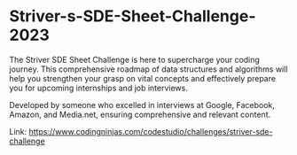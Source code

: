 # Striver-s-SDE-Sheet-Challenge-2023

The Striver SDE Sheet Challenge is here to supercharge your coding journey. This comprehensive roadmap of data structures and algorithms will help you strengthen your grasp on vital concepts and effectively prepare you for upcoming internships and job interviews.

Developed by someone who excelled in interviews at Google, Facebook, Amazon, and Media.net, ensuring comprehensive and relevant content.

Link: https://www.codingninjas.com/codestudio/challenges/striver-sde-challenge
